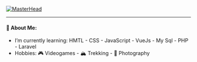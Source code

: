[![MasterHead](https://changes.unipol.it/wp-content/uploads/2021/11/coding.jpg)]((https://github.com/stecala))
<hr>
<h4>🐸 About Me:</h4>
<ul>
  <li>I’m currently learning: HMTL - CSS - JavaScript - VueJs - My Sql - PHP - Laravel</li>
  <li>Hobbies: 🎮 Videogames - 🏔️ Trekking - 📸 Photography</li>
</ul>
<!--
**stecala/stecala** is a  _special_ ✨ repository because its `README.md` (this file) appears on your GitHub profile.

📫 How to reach me: ...

-->
